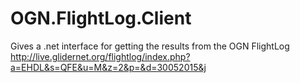 # OGN.FlightLog.Client

Gives a .net interface for getting the results from the OGN FlightLog
http://live.glidernet.org/flightlog/index.php?a=EHDL&s=QFE&u=M&z=2&p=&d=30052015&j 

